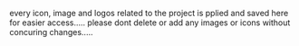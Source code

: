 every icon, image and logos related to the project is pplied and saved here for easier access.....
please dont delete or add any images or icons without concuring changes.....
